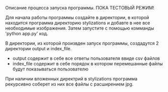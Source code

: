Описание процесса запуска программы.
ПОКА ТЕСТОВЫЙ РЕЖИМ!

Для начала работы программы создайте в директории, в которой находится программа директорию stylizations и добавте в нее все необходимые изображения. Затем запустите с помощью комманды 'python app.py' код.

В директории, из которой произвден запуск программы, создадутся 2 директории output и index_file. 
- output содержит в себе все ответы пользователя ввиде csv файлов
- index_file содержит в себе порядок в котором перемешанные файлы будут показываться пользователю

При наличии вложенных директрий в stylizations программа рекурсивно соберет из них все файлы с расширением jpg.